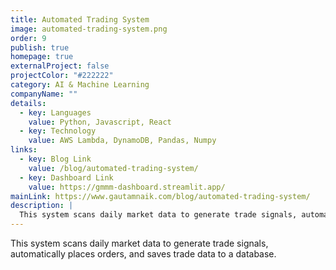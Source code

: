 ```yaml
---
title: Automated Trading System
image: automated-trading-system.png
order: 9
publish: true
homepage: true
externalProject: false
projectColor: "#222222"
category: AI & Machine Learning
companyName: ""
details:
  - key: Languages
    value: Python, Javascript, React
  - key: Technology
    value: AWS Lambda, DynamoDB, Pandas, Numpy
links:
  - key: Blog Link
    value: /blog/automated-trading-system/
  - key: Dashboard Link
    value: https://gmmm-dashboard.streamlit.app/
mainLink: https://www.gautamnaik.com/blog/automated-trading-system/
description: |
  This system scans daily market data to generate trade signals, automatically places orders, and saves trade data to a database.
---
```

<!--StartFragment-->

This system scans daily market data to generate trade signals, automatically places orders, and saves trade data to a database.

<!--EndFragment-->

